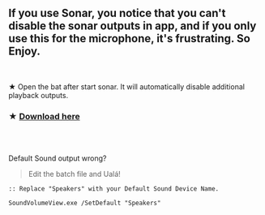 ## If you use Sonar, you notice that you can't disable the sonar outputs in app, and if you only use this for the microphone, it's frustrating. So Enjoy.

</br>

★ Open the bat after start sonar. It will automatically disable additional playback outputs.

### ★ [Download here](https://github.com/gzmatte/sonar/releases/download/1/Sonar.bat)

</br> 

</br> 

Default Sound output wrong? 
> Edit the batch file and Ualá!

```
:: Replace "Speakers" with your Default Sound Device Name.

SoundVolumeView.exe /SetDefault "Speakers"
```
